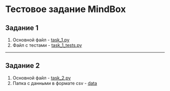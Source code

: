 # Тестовое задание MindBox



## Задание 1
1. Основной файл - [task_1.py](task_1.py)
2. Файл с тестами - [task_1_tests.py](task_1_tests.py)

---
## Задание 2
1. Основной файл - [task_2.py](task_2.py)
2. Папка с данными в формате csv - [data](data)